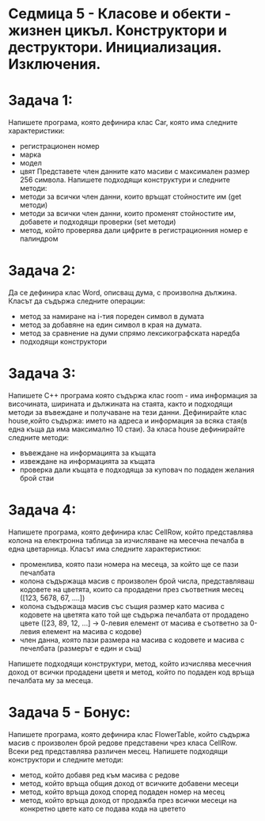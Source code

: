 # Седмица 5 - Класове и обекти - жизнен цикъл. Конструктори и деструктори. Инициализация. Изключения.

Задача 1:
=
Напишете програма, която дефинира клас Car, която има следните характеристики:
- регистрационен номер
- марка
- модел
- цвят
Представете член данните като масиви с максимален размер 256 символа.
Напишете подходящи конструктури и следните методи:
- методи за всички член данни, които връщат стойностите им (get методи)
- методи за всички член данни, които променят стойностите им, добавете и подходящи проверки (set методи)
- метод, който проверява дали цифрите в регистрационния номер е палиндром

Задача 2:
=
Да се дефинира клас Word, описващ дума, с произволна дължина. 
Класът да съдържа следните операции:
- метод за намиране на i-тия пореден символ в думата
- метод за добавяне на един символ в края на думата. 
-  метод за сравнение на думи спрямо лексикографската наредба 
- подходящи конструктори

Задача 3:
=
Напишете C++ програма която съдържа клас room - има информация за височината, ширината и дължината на стаята, както и подходящи методи
за въвеждане и получаване на тези данни. Дефинирайте клас house,който съдържа: името на адреса и информация за всяка стая(в една къща да има максимално 10 стаи).
За класа house дефинирайте следните методи:
- въвеждане на информацията за къщата 
- извеждане на информацията за къщата
- проверка дали къщата е подходяща за куповач по подаден желания брой стаи

Задача 4:
=
Напишете програма, която дефинира клас CellRow, който представлява колона на електронна таблица за изчисляване на месечна печалба в една цветарница. Класът има следните характеристики:
- променлива, която пази номера на месеца, за който ще се пази печалбата
- колона съдържаща масив с произволен брой числа, представляваш кодовете на цветята, които са продадени през съответния месец ([123, 5678, 67, ....])
- колона съдържаща масив със същия размер като масива с кодовете на цветята като той ще съдържа печалбата от продадено цвете ([23, 89, 12, ...] -> 0-левия елемент от масива е съответно за 0-левия елемент на масива с кодове)
- член данна, която пази размера на масива с кодовете и масива с печелбата (размерът е един и същ)

Напишете подходящи конструктури, метод, който изчислява месечния доход от всички продадени цветя и метод, който по подаден код връща печалбата му за месеца.

Задача 5 - Бонус:
=
Напишете програма, която дефинира клас FlowerTable, който съдържа масив с произволен брой редове представени чрез класа CellRow. Всеки ред представлява различен месец.
Напишете подходящи конструктори и следните методи:
- метод, който добавя ред към масива с редове
- метод, който връща общия доход от всичките добавени месеци
- метод, който връща доход според подаден номер на месец
- метод, който връща доход от продажба през всички месеци на конкретно цвете като се подава кода на цветето
